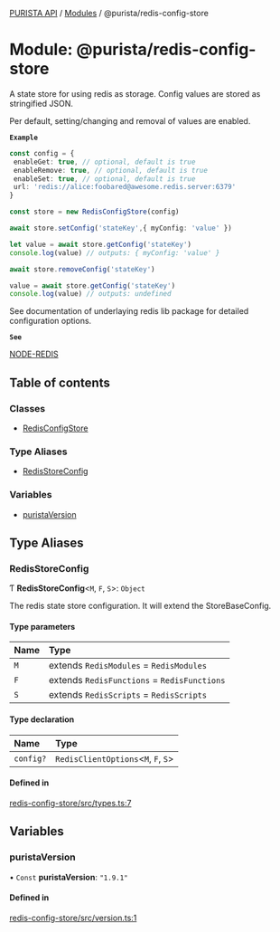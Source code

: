 [PURISTA API](../README.md) / [Modules](../modules.md) / @purista/redis-config-store

# Module: @purista/redis-config-store

A state store for using redis as storage.
Config values are stored as stringified JSON.

Per default, setting/changing and removal of values are enabled.

**`Example`**

```typescript
const config = {
 enableGet: true, // optional, default is true
 enableRemove: true, // optional, default is true
 enableSet: true, // optional, default is true
 url: 'redis://alice:foobared@awesome.redis.server:6379'
}

const store = new RedisConfigStore(config)

await store.setConfig('stateKey',{ myConfig: 'value' })

let value = await store.getConfig('stateKey')
console.log(value) // outputs: { myConfig: 'value' }

await store.removeConfig('stateKey')

value = await store.getConfig('stateKey')
console.log(value) // outputs: undefined
```

See documentation of underlaying redis lib package for detailed configuration options.

**`See`**

[NODE-REDIS](https://redis.js.org)

## Table of contents

### Classes

- [RedisConfigStore](../classes/purista_redis_config_store.RedisConfigStore.md)

### Type Aliases

- [RedisStoreConfig](purista_redis_config_store.md#redisstoreconfig)

### Variables

- [puristaVersion](purista_redis_config_store.md#puristaversion)

## Type Aliases

### RedisStoreConfig

Ƭ **RedisStoreConfig**\<`M`, `F`, `S`\>: `Object`

The redis state store configuration.
It will extend the StoreBaseConfig.

#### Type parameters

| Name | Type |
| :------ | :------ |
| `M` | extends `RedisModules` = `RedisModules` |
| `F` | extends `RedisFunctions` = `RedisFunctions` |
| `S` | extends `RedisScripts` = `RedisScripts` |

#### Type declaration

| Name | Type |
| :------ | :------ |
| `config?` | `RedisClientOptions`\<`M`, `F`, `S`\> |

#### Defined in

[redis-config-store/src/types.ts:7](https://github.com/sebastianwessel/purista/blob/master/packages/redis-config-store/src/types.ts#L7)

## Variables

### puristaVersion

• `Const` **puristaVersion**: ``"1.9.1"``

#### Defined in

[redis-config-store/src/version.ts:1](https://github.com/sebastianwessel/purista/blob/master/packages/redis-config-store/src/version.ts#L1)

